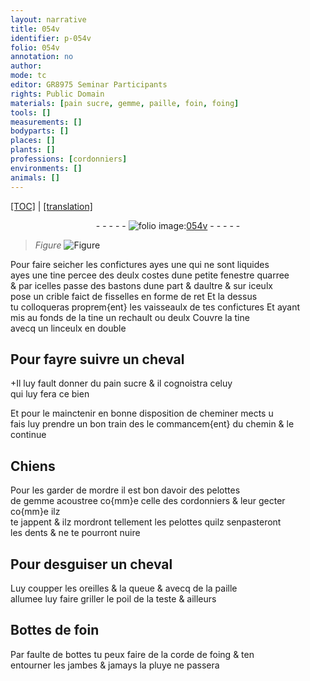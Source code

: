 ```yaml
---
layout: narrative
title: 054v
identifier: p-054v
folio: 054v
annotation: no
author:
mode: tc
editor: GR8975 Seminar Participants
rights: Public Domain
materials: [pain sucre, gemme, paille, foin, foing]
tools: []
measurements: []
bodyparts: []
places: []
plants: []
professions: [cordonniers]
environments: []
animals: []
---
```


<p><a href="{{ site.baseurl }}/diplomatic/" target="_blank">[TOC]</a> | <a href="{{ site.baseurl }}/texts/p-054v_tl/">[translation]</a></p><div class="folio" align="center">- - - - - <a href="http://gallica.bnf.fr/ark:/12148/btv1b10500001g/f114.image" target="_blank"><img src="https://cu-mkp.github.io/2017-workshop-edition/assets/photo-icon.png" alt="folio image: " style="display:inline-block; margin-bottom:-3px;"/>054v</a> - - - - - </div>  
  
> *Figure*
> <a href="https://drive.google.com/open?id=0B9-oNrvWdlO5N1FlRklFdzIxUzQ" target="_blank"><img src="https://cu-mkp.github.io/GR8975-edition/assets/photo-icon.png" alt="Figure" style="display:inline-block; margin-bottom:-3px;"/></a>
 
Pour faire seicher les confictures <span class="del">ayes une</span> qui ne sont liquides<br/> ayes une tine percee des deulx costes dune petite fenestre quarree<br/> & par icelles passe des bastons dune part & daultre & sur iceulx<br/> pose un crible faict de fisselles en forme de ret Et la dessus<br/> tu colloqueras proprem{ent} les vaisseaulx de tes confictures Et ayant<br/> mis au fonds de la tine un rechault ou deulx Couvre la tine<br/> avecq un linceulx en double
 
 
  

## Pour fayre suivre un cheval

 
\+Il luy fault donner du <span class="m">pain sucre</span> & il cognoistra celuy<br/> qui luy fera ce bien
 
Et pour le mainctenir en bonne disposition de cheminer <span class="del">mects u</span><br/> fais luy prendre un bon train des le commancem{ent} du chemin & le<br/> continue
 
 
  

## Chiens

 
Pour les garder de mordre il est bon davoir des pelottes<br/> de <span class="m">gemme</span> acoustree co{mm}e celle des <span class="pro">cordonniers</span> & leur gecter co{mm}e ilz<br/> te jappent & ilz mordront tellement les pelottes quilz senpasteront<br/> les dents & ne te pourront nuire
 
 
  

## Pour desguiser un cheval

 
Luy coupper les oreilles & la queue & avecq de la <span class="m">paille</span><br/> allumee luy faire griller le poil de la teste & ailleurs
 
 
  

## Bottes de <span class="m">foin</span>

 
Par faulte de bottes tu peux faire de la corde de <span class="m">foing</span> & ten<br/> entourner les jambes & jamays la pluye ne passera
 
